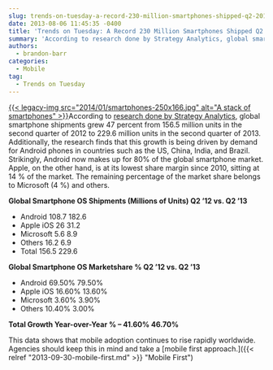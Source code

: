 ```yaml
---
slug: trends-on-tuesday-a-record-230-million-smartphones-shipped-q2-2013
date: 2013-08-06 11:45:35 -0400
title: 'Trends on Tuesday: A Record 230 Million Smartphones Shipped Q2 2013'
summary: 'According to research done by Strategy Analytics, global smartphone shipments grew 47 percent from 156.5 million units in the second quarter of 2012 to 229.6 million units in the second quarter of 2013.  Additionally, the research finds that this growth is being driven by demand for Android phones'
authors:
  - brandon-barr
categories:
  - Mobile
tag:
  - Trends on Tuesday
---
```


[{{< legacy-img src="2014/01/smartphones-250x166.jpg" alt="A stack of smartphones" >}}](https://s3.amazonaws.com/digitalgov/legacy-img/2014/01/smartphones.jpg)According to [research done by Strategy Analytics](http://blogs.strategyanalytics.com/WSS/post/2013/08/01/Strategy-Analytics-Android-Captures-Record-80-Percent-Share-of-Global-Smartphone-Shipments-in-Q2-2013.aspx), global smartphone shipments grew 47 percent from 156.5 million units in the second quarter of 2012 to 229.6 million units in the second quarter of 2013. Additionally, the research finds that this growth is being driven by demand for Android phones in countries such as the US, China, India, and Brazil. Strikingly, Android now makes up for 80% of the global smartphone market. Apple, on the other hand, is at its lowest share margin since 2010, sitting at 14 % of the market. The remaining percentage of the market share belongs to Microsoft (4 %) and others.

**Global Smartphone OS Shipments (Millions of Units) **Q2 &#8217;12  vs. Q2 &#8217;13****

  * Android    108.7  182.6
  * Apple iOS   26       31.2
  * Microsoft   5.6      8.9
  * Others      16.2      6.9
  * Total      156.5    229.6

**Global Smartphone OS Marketshare %  Q2 &#8217;12  vs.  Q2 &#8217;13**

  * Android    69.50%  79.50%
  * Apple iOS   16.60%  13.60%
  * Microsoft   3.60%   3.90%
  * Others      10.40%  3.00%

**Total Growth Year-over-Year %  &#8211;  41.60%    46.70%**

This data shows that mobile adoption continues to rise rapidly worldwide.  Agencies should keep this in mind and take a [mobile first approach.]({{< relref "2013-09-30-mobile-first.md" >}} "Mobile First")